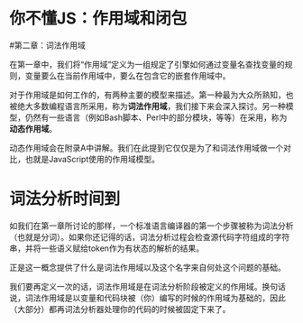 # 你不懂JS：作用域和闭包

#第二章：词法作用域

在第一章中，我们将“作用域”定义为一组规定了引擎如何通过变量名查找变量的规则，变量要么在当前作用域中，要么在包含它的嵌套作用域中。

对于作用域是如何工作的，有两种主要的模型来描述。第一种最为大众所熟知，也被绝大多数编程语言所采用，称为**词法作用域**，我们接下来会深入探讨。另一种模型，仍然有一些语言（例如Bash脚本、Perl中的部分模块，等等）在采用，称为**动态作用域**。

动态作用域会在附录A中讲解。我们在此提到它仅仅是为了和词法作用域做一个对比，也就是JavaScript使用的作用域模型。

# 词法分析时间到

如我们在第一章所讨论的那样，一个标准语言编译器的第一个步骤被称为词法分析（也就是分词）。如果你还记得的话，词法分析过程会检查源代码字符组成的字符串，并将一些语义赋给token作为有状态的解析的结果。

正是这一概念提供了什么是词法作用域以及这个名字来自何处这个问题的基础。

我们要再定义一次的话，词法作用域是在词法分析阶段被定义的作用域。换句话说，词法作用域是以变量和代码块被（你）编写的时候的作用域为基础的，因此（大部分）都再词法分析器处理你的代码的时候被固定下来了。

